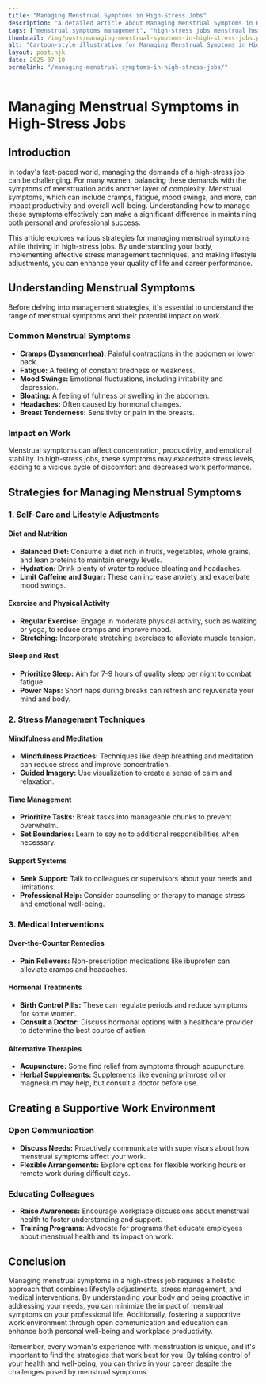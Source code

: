 ```yaml
---
title: "Managing Menstrual Symptoms in High-Stress Jobs"
description: "A detailed article about Managing Menstrual Symptoms in High-Stress Jobs."
tags: ["menstrual symptoms management", "high-stress jobs menstrual health", "managing periods at work", "stress and menstrual cycle", "workplace menstrual wellness"]
thumbnail: /img/posts/managing-menstrual-symptoms-in-high-stress-jobs.png
alt: "Cartoon-style illustration for Managing Menstrual Symptoms in High-Stress Jobs"
layout: post.njk
date: 2025-07-10
permalink: "/managing-menstrual-symptoms-in-high-stress-jobs/"
---
```


# Managing Menstrual Symptoms in High-Stress Jobs

## Introduction

In today's fast-paced world, managing the demands of a high-stress job can be challenging. For many women, balancing these demands with the symptoms of menstruation adds another layer of complexity. Menstrual symptoms, which can include cramps, fatigue, mood swings, and more, can impact productivity and overall well-being. Understanding how to manage these symptoms effectively can make a significant difference in maintaining both personal and professional success.

This article explores various strategies for managing menstrual symptoms while thriving in high-stress jobs. By understanding your body, implementing effective stress management techniques, and making lifestyle adjustments, you can enhance your quality of life and career performance.

## Understanding Menstrual Symptoms

Before delving into management strategies, it's essential to understand the range of menstrual symptoms and their potential impact on work.

### Common Menstrual Symptoms

- **Cramps (Dysmenorrhea):** Painful contractions in the abdomen or lower back.
- **Fatigue:** A feeling of constant tiredness or weakness.
- **Mood Swings:** Emotional fluctuations, including irritability and depression.
- **Bloating:** A feeling of fullness or swelling in the abdomen.
- **Headaches:** Often caused by hormonal changes.
- **Breast Tenderness:** Sensitivity or pain in the breasts.

### Impact on Work

Menstrual symptoms can affect concentration, productivity, and emotional stability. In high-stress jobs, these symptoms may exacerbate stress levels, leading to a vicious cycle of discomfort and decreased work performance.

## Strategies for Managing Menstrual Symptoms

### 1. Self-Care and Lifestyle Adjustments

#### Diet and Nutrition

- **Balanced Diet:** Consume a diet rich in fruits, vegetables, whole grains, and lean proteins to maintain energy levels.
- **Hydration:** Drink plenty of water to reduce bloating and headaches.
- **Limit Caffeine and Sugar:** These can increase anxiety and exacerbate mood swings.

#### Exercise and Physical Activity

- **Regular Exercise:** Engage in moderate physical activity, such as walking or yoga, to reduce cramps and improve mood.
- **Stretching:** Incorporate stretching exercises to alleviate muscle tension.

#### Sleep and Rest

- **Prioritize Sleep:** Aim for 7-9 hours of quality sleep per night to combat fatigue.
- **Power Naps:** Short naps during breaks can refresh and rejuvenate your mind and body.

### 2. Stress Management Techniques

#### Mindfulness and Meditation

- **Mindfulness Practices:** Techniques like deep breathing and meditation can reduce stress and improve concentration.
- **Guided Imagery:** Use visualization to create a sense of calm and relaxation.

#### Time Management

- **Prioritize Tasks:** Break tasks into manageable chunks to prevent overwhelm.
- **Set Boundaries:** Learn to say no to additional responsibilities when necessary.

#### Support Systems

- **Seek Support:** Talk to colleagues or supervisors about your needs and limitations.
- **Professional Help:** Consider counseling or therapy to manage stress and emotional well-being.

### 3. Medical Interventions

#### Over-the-Counter Remedies

- **Pain Relievers:** Non-prescription medications like ibuprofen can alleviate cramps and headaches.

#### Hormonal Treatments

- **Birth Control Pills:** These can regulate periods and reduce symptoms for some women.
- **Consult a Doctor:** Discuss hormonal options with a healthcare provider to determine the best course of action.

#### Alternative Therapies

- **Acupuncture:** Some find relief from symptoms through acupuncture.
- **Herbal Supplements:** Supplements like evening primrose oil or magnesium may help, but consult a doctor before use.

## Creating a Supportive Work Environment

### Open Communication

- **Discuss Needs:** Proactively communicate with supervisors about how menstrual symptoms affect your work.
- **Flexible Arrangements:** Explore options for flexible working hours or remote work during difficult days.

### Educating Colleagues

- **Raise Awareness:** Encourage workplace discussions about menstrual health to foster understanding and support.
- **Training Programs:** Advocate for programs that educate employees about menstrual health and its impact on work.

## Conclusion

Managing menstrual symptoms in a high-stress job requires a holistic approach that combines lifestyle adjustments, stress management, and medical interventions. By understanding your body and being proactive in addressing your needs, you can minimize the impact of menstrual symptoms on your professional life. Additionally, fostering a supportive work environment through open communication and education can enhance both personal well-being and workplace productivity.

Remember, every woman's experience with menstruation is unique, and it's important to find the strategies that work best for you. By taking control of your health and well-being, you can thrive in your career despite the challenges posed by menstrual symptoms.